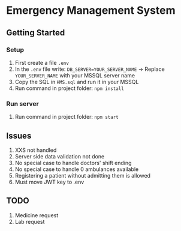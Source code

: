 # Emergency Management System

## Getting Started

### Setup

1. First create a file `.env`
2. In the `.env` file write: `DB_SERVER=YOUR_SERVER_NAME` -> Replace `YOUR_SERVER_NAME` with your MSSQL server name
3. Copy the SQL in `HMS.sql` and run it in your MSSQL
4. Run command in project folder: `npm install`

### Run server

1. Run command in project folder: `npm start`

## Issues

1. XXS not handled
2. Server side data validation not done
3. No special case to handle doctors' shift ending
4. No special case to handle 0 ambulances available
5. Registering a patient without admitting them is allowed
6. Must move JWT key to .env


## TODO

1. Medicine request
2. Lab request
